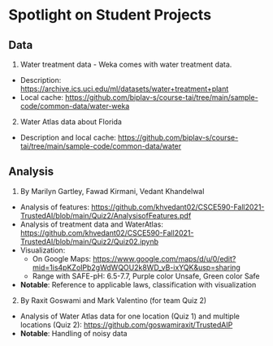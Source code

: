 # Spotlight on Student Projects

## Data
1. Water treatment data - Weka comes with water treatment data. 
*	Description: https://archive.ics.uci.edu/ml/datasets/water+treatment+plant 
*	Local cache: https://github.com/biplav-s/course-tai/tree/main/sample-code/common-data/water-weka 
2. Water Atlas data about Florida 
* Description and local cache: https://github.com/biplav-s/course-tai/tree/main/sample-code/common-data/water

## Analysis 
1. By Marilyn Gartley, Fawad Kirmani, Vedant Khandelwal
* Analysis of features: https://github.com/khvedant02/CSCE590-Fall2021-TrustedAI/blob/main/Quiz2/AnalysisofFeatures.pdf
* Analysis of treatment data and WaterAtlas: https://github.com/khvedant02/CSCE590-Fall2021-TrustedAI/blob/main/Quiz2/Quiz02.ipynb
* Visualization: 
  * On Google Maps: https://www.google.com/maps/d/u/0/edit?mid=1is4pKZoIPb2gWdWQOU2k8WD_vB-ixYQK&usp=sharing
  * Range with SAFE-pH: 6.5-7.7, Purple color Unsafe, Green color Safe
* **Notable**: Reference to applicable laws, classification with visualization

2. By Raxit Goswami and Mark Valentino (for team Quiz 2)
* Analysis of Water Atlas data for one location (Quiz 1) and multiple locations (Quiz 2): https://github.com/goswamiraxit/TrustedAIP
* **Notable**: Handling of noisy data

